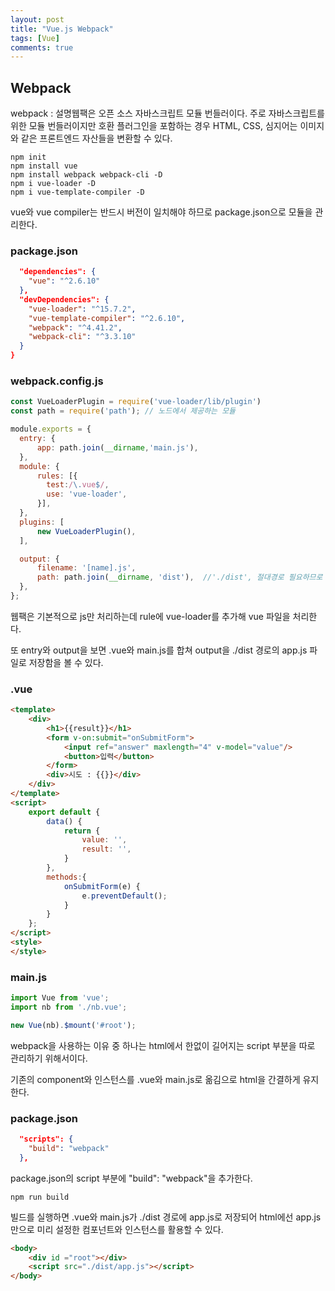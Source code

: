 ```yaml
---
layout: post
title: "Vue.js Webpack"
tags: [Vue]
comments: true
---
```


## Webpack

webpack
: 설명웹팩은 오픈 소스 자바스크립트 모듈 번들러이다. 주로 자바스크립트를 위한 모듈 번들러이지만 호환 플러그인을 포함하는 경우 HTML, CSS, 심지어는 이미지와 같은 프론트엔드 자산들을 변환할 수 있다.


```
npm init
npm install vue
npm install webpack webpack-cli -D
npm i vue-loader -D
npm i vue-template-compiler -D
```
vue와 vue compiler는 반드시 버전이 일치해야 하므로 package.json으로 모듈을 관리한다.

### package.json
```json
  "dependencies": {
    "vue": "^2.6.10"
  },
  "devDependencies": {
    "vue-loader": "^15.7.2",
    "vue-template-compiler": "^2.6.10",
    "webpack": "^4.41.2",
    "webpack-cli": "^3.3.10"
  }
}
```


### webpack.config.js
```javascript
const VueLoaderPlugin = require('vue-loader/lib/plugin')
const path = require('path'); // 노드에서 제공하는 모듈

module.exports = {
  entry: {
      app: path.join(__dirname,'main.js'),
  },
  module: {
      rules: [{
        test:/\.vue$/,
        use: 'vue-loader',
      }],
  },
  plugins: [
      new VueLoaderPlugin(),
  ],

  output: {
      filename: '[name].js',
      path: path.join(__dirname, 'dist'),  //'./dist', 절대경로 필요하므로 path.join
  },
};
```

웹팩은 기본적으로 js만 처리하는데 rule에 vue-loader를 추가해 vue 파일을 처리한다.

또 entry와 output을 보면 .vue와 main.js를 합쳐 output을 ./dist 경로의 app.js 파일로 저장함을 볼 수 있다.

### .vue

```html
<template>
    <div>
        <h1>{{result}}</h1>
        <form v-on:submit="onSubmitForm">
            <input ref="answer" maxlength="4" v-model="value"/>
            <button>입력</button>
        </form>
        <div>시도 : {{}}</div>
    </div>
</template>
<script>
    export default {
        data() {
            return {
                value: '',
                result: '',
            }
        },
        methods:{
            onSubmitForm(e) {
                e.preventDefault();
            }
        }
    };
</script>
<style>
</style>
```

### main.js
```javascript
import Vue from 'vue';
import nb from './nb.vue';

new Vue(nb).$mount('#root');
```

webpack을 사용하는 이유 중 하나는 html에서 한없이 길어지는 script 부분을 따로 관리하기 위해서이다.

기존의 component와 인스턴스를 .vue와 main.js로 옮김으로 html을 간결하게 유지한다.

### package.json
```json
  "scripts": {
    "build": "webpack"
  },
```
package.json의 script 부분에 "build": "webpack"을 추가한다.

```
npm run build
```
빌드를 실행하면 .vue와 main.js가 ./dist 경로에 app.js로 저장되어 html에선 app.js만으로 미리 설정한 컴포넌트와 인스턴스를 활용할 수 있다.


```html
<body>
    <div id ="root"></div>
    <script src="./dist/app.js"></script>
</body>
```

